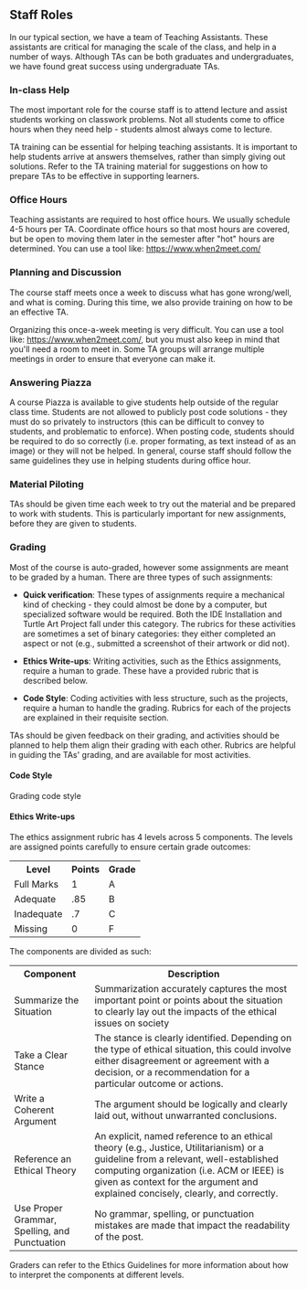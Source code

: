 ## Staff Roles

In our typical section, we have a team of Teaching Assistants. These assistants are critical for managing the scale of the class, and help in a number of ways. Although TAs can be both graduates and undergraduates, we have found great success using undergraduate TAs.

### In-class Help

The most important role for the course staff is to attend lecture and assist students working on classwork problems. Not all students come to office hours when they need help - students almost always come to lecture.

TA training can be essential for helping teaching assistants. It is important to help students arrive at answers themselves, rather than simply giving out solutions. Refer to the TA training material for suggestions on how to prepare TAs to be effective in supporting learners.

### Office Hours

Teaching assistants are required to host office hours. We usually schedule 4-5 hours per TA. Coordinate office hours so that most hours are covered, but be open to moving them later in the semester after "hot" hours are determined. You can use a tool like: https://www.when2meet.com/

### Planning and Discussion

The course staff meets once a week to discuss what has gone wrong/well, and what is coming. During this time, we also provide training on how to be an effective TA.

Organizing this once-a-week meeting is very difficult. You can use a tool like: https://www.when2meet.com/, but you must also keep in mind that you'll need a room to meet in. Some TA groups will arrange multiple meetings in order to ensure that everyone can make it.

### Answering Piazza

A course Piazza is available to give students help outside of the regular class time. Students are not allowed to publicly post code solutions - they must do so privately to instructors (this can be difficult to convey to students, and problematic to enforce). When posting code, students should be required to do so correctly (i.e. proper formating, as text instead of as an image) or they will not be helped. In general, course staff should follow the same guidelines they use in helping students during office hour.

### Material Piloting

TAs should be given time each week to try out the material and be prepared to work with students. This is particularly important for new assignments, before they are given to students.

### Grading

Most of the course is auto-graded, however some assignments are meant to be graded by a human. There are three types of such assignments:

* **Quick verification**: These types of assignments require a mechanical kind of checking - they could almost be done by a computer, but specialized software would be required. Both the IDE Installation and Turtle Art Project fall under this category. The rubrics for these activities are sometimes a set of binary categories: they either completed an aspect or not (e.g., submitted a screenshot of their artwork or did not).

* **Ethics Write-ups**: Writing activities, such as the Ethics assignments, require a human to grade. These have a provided rubric that is described below.

* **Code Style**: Coding activities with less structure, such as the projects, require a human to handle the grading. Rubrics for each of the projects are explained in their requisite section.

TAs should be given feedback on their grading, and activities should be planned to help them align their grading with each other. Rubrics are helpful in guiding the TAs' grading, and are available for most activities.

#### Code Style

Grading code style

#### Ethics Write-ups

The ethics assignment rubric has 4 levels across 5 components. The levels are assigned points carefully to ensure certain grade outcomes:

<table>
  <tr>
    <th>Level</th>
    <th>Points</th>
    <th>Grade</th>
  </tr>
  <tr>
    <td>Full Marks</td>
    <td>1</td>
    <td>A</td>
  </tr>
  <tr>
    <td>Adequate</td>
    <td>.85</td>
    <td>B</td>
  </tr>
  <tr>
    <td>Inadequate</td>
    <td>.7</td>
    <td>C</td>
  </tr>
  <tr>
    <td>Missing</td>
    <td>0</td>
    <td>F</td>
  </tr>
</table>


The components are divided as such:

<table>
  <tr>
    <th>Component</th>
    <th>Description</th>
  </tr>
  <tr>
    <td>Summarize the Situation</td>
    <td>Summarization accurately captures the most important point or points about the situation to clearly lay out the impacts of the ethical issues on society</td>
  </tr>
  <tr>
    <td>Take a Clear Stance</td>
    <td>The stance is clearly identified. Depending on the type of ethical situation, this could involve either disagreement or agreement with a decision, or a recommendation for a particular outcome or actions.</td>
  </tr>
  <tr>
    <td>Write a Coherent Argument</td>
    <td>The argument should be logically and clearly laid out, without unwarranted conclusions.</td>
  </tr>
  <tr>
    <td>Reference an Ethical Theory</td>
    <td>An explicit, named reference to an ethical theory (e.g., Justice, Utilitarianism) or a guideline from a relevant, well-established computing organization (i.e. ACM or IEEE) is given as context for the argument and explained concisely, clearly, and correctly.</td>
  </tr>
  <tr>
    <td>Use Proper Grammar, Spelling, and Punctuation</td>
    <td>No grammar, spelling, or punctuation mistakes are made that impact the readability of the post.</td>
  </tr>
</table>


Graders can refer to the Ethics Guidelines for more information about how to interpret the components at different levels.